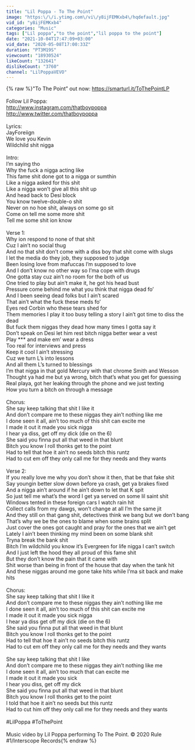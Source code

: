 ```yaml
---
title: "Lil Poppa - To The Point"
image: "https:\/\/i.ytimg.com\/vi\/y8ijFEMKxb4\/hqdefault.jpg"
vid_id: "y8ijFEMKxb4"
categories: "Music"
tags: ["Lil poppa","to the point","lil poppa to the point"]
date: "2021-10-04T17:47:09+03:00"
vid_date: "2020-05-08T17:00:33Z"
duration: "PT3M19S"
viewcount: "18930524"
likeCount: "132641"
dislikeCount: "3760"
channel: "LilPoppaVEVO"
---
```

{% raw %}&quot;To The Point” out now: <a rel="nofollow" target="blank" href="https://smarturl.it/ToThePointLP">https://smarturl.it/ToThePointLP</a><br /><br />Follow Lil Poppa:<br /><a rel="nofollow" target="blank" href="http://www.instagram.com/thatboypoppa">http://www.instagram.com/thatboypoppa</a><br /><a rel="nofollow" target="blank" href="http://www.twitter.com/thatboypoppa">http://www.twitter.com/thatboypoppa</a><br /><br />Lyrics:<br />JayForeiign<br />We love you Kevin<br />Wildchild shit nigga<br /><br />Intro:<br />I’m saying tho<br />Why the fuck a nigga acting like<br />This fame shit done got to a nigga or sumthin<br />Like a nigga asked for this shit<br />Like a nigga won’t give all this shit up<br />And head back to Desi block<br />You know twelve-double-o shit<br />Never on no hoe shit, always on some go sit<br />Come on tell me some more shit<br />Tell me some shit ion know<br /><br />Verse 1:<br />Why ion respond to none of that shit<br />Cuz I ain’t no social thug<br />And no that shit don’t come with a diss boy that shit come with slugs<br />I let the media do they job, they supposed to judge<br />Been losing love from mafuccas I’m supposed to love<br />And I don’t know no other way so I’ma cope with drugs<br />One gotta stay cuz ain’t no room for the both of us<br />One tried to play but ain’t make it, he got his head bust<br />Pressure come behind me what you think that nigga dead fo’<br />And I been seeing dead folks but I ain’t scared <br />That ain’t what the fuck these meds fo’<br />Eyes red Corbin who these tears shed for<br />Them memories I play it too busy telling a story I ain’t got time to diss the dead<br />But fuck them niggas they dead how many times I gotta say it<br />Don’t speak on Desi let him rest bitch nigga better wear a vest<br />Play *** and make em’ wear a dress<br />Too real for interviews and press<br />Keep it cool I ain’t stressing<br />Cuz we turn L’s into lessons<br />And all them L’s turned to blessings<br />I’m that nigga in that gold Mercury with that chrome Smith and Wesson<br />Thought ya had me but ya wrong, bitch that’s what you get for guessing<br />Real playa, got her leaking through the phone and we just texting<br />How you turn a bitch on through a message<br /><br />Chorus:<br />She say keep talking that shit I like it<br />And don’t compare me to these niggas they ain’t nothing like me<br />I done seen it all, ain’t too much of this shit can excite me<br />I made it out it made you sick nigga<br />I hear ya diss, get off my dick (die on the 6)<br />She said you finna put all that weed in that blunt<br />Bitch you know I roll thonks get to the point<br />Had to tell that hoe it ain’t no seeds bitch this runtz<br />Had to cut em off they only call me for they needs and they wants<br /><br />Verse 2:<br />If you really love me why you don’t show it then, that be that fake shit<br />Say youngin better slow down before ya crash, get ya brakes fixed<br />And a nigga ain’t around if he ain’t down to let that K spit<br />So just tell me what’s the word I get ya served on some lil saint shit<br />Windows tented in these foreign cars I watch rain hit<br />Collect calls from my dawgs, won’t change at all I’m the same jit <br />And they still on that gang shit, detectives think we bang but we don’t bang<br />That’s why we be the ones to blame when some brains split<br />Just cover the ones got caught and pray for the ones that we ain’t get<br />Lately I ain’t been thinking my mind been on some blank shit<br />Tryna break the bank shit<br />Bitch I’m wildchild you know it’s Evergreen for life nigga I can’t switch<br />And I just left the hood they all proud of this fame shit<br />But they don’t know the pain that it came with<br />Shit worse than being in front of the house that day when the tank hit<br />And these niggas around me gone take hits while I’ma sit back and make hits<br /><br />Chorus:<br />She say keep talking that shit I like it<br />And don’t compare me to these niggas they ain’t nothing like me<br />I done seen it all, ain’t too much of this shit can excite me<br />I made it out it made you sick nigga<br />I hear ya diss get off my dick (die on the 6)<br />She said you finna put all that weed in that blunt<br />Bitch you know I roll thonks get to the point<br />Had to tell that hoe it ain’t no seeds bitch this runtz<br />Had to cut em off they only call me for they needs and they wants<br /><br />She say keep talking that shit I like<br />And don’t compare me to these niggas they ain’t nothing like me<br />I done seen it all, ain’t too much that can excite me<br />I made it out it made you sick<br />I hear you diss, get off my dick<br />She said you finna put all that weed in that blunt<br />Bitch you know I roll thonks get to the point<br />I told that hoe it ain’t no seeds but this runtz<br />Had to cut him off they only call me for they needs and they wants<br /><br />#LilPoppa #ToThePoint<br /><br />Music video by Lil Poppa performing To The Point. © 2020 Rule #1/Interscope Records{% endraw %}
